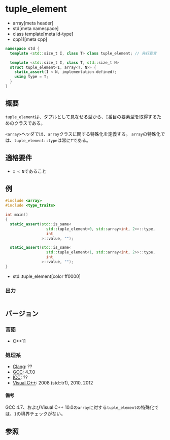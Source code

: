# tuple_element
* array[meta header]
* std[meta namespace]
* class template[meta id-type]
* cpp11[meta cpp]

```cpp
namespace std {
  template <std::size_t I, class T> class tuple_element; // 先行宣言

  template <std::size_t I, class T, std::size_t N>
  struct tuple_element<I, array<T, N>> {
    static_assert(I < N, implementation-defined);
    using type = T;
  }
}
```

## 概要
`tuple_element`は、タプルとして見なせる型から、`I`番目の要素型を取得するためのクラスである。

`<array>`ヘッダでは、`array`クラスに関する特殊化を定義する。
`array`の特殊化では、`tuple_element::type`は常に`T`である。


## 適格要件
- `I < N`であること


## 例
```cpp example
#include <array>
#include <type_traits>

int main()
{
  static_assert(std::is_same<
                  std::tuple_element<0, std::array<int, 2>>::type,
                  int
                >::value, "");

  static_assert(std::is_same<
                  std::tuple_element<1, std::array<int, 2>>::type,
                  int
                >::value, "");
}
```
* std::tuple_element[color ff0000]

### 出力
```
```


## バージョン
### 言語
- C++11

### 処理系
- [Clang](/implementation.md#clang): ??
- [GCC](/implementation.md#gcc): 4.7.0
- [ICC](/implementation.md#icc): ??
- [Visual C++](/implementation.md#visual_cpp): 2008 (std::tr1), 2010, 2012

#### 備考
GCC 4.7、およびVisual C++ 10.0の`array`に対する`tuple_element`の特殊化では、`I`の境界チェックがない。


## 参照

